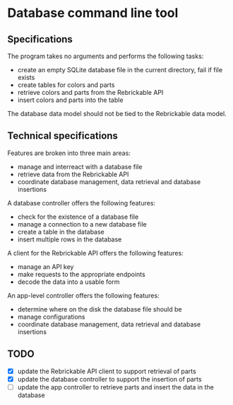 
# Database command line tool


## Specifications

The program takes no arguments and performs the following tasks:

- create an empty SQLite database file in the current directory, fail if file exists
- create tables for colors and parts
- retrieve colors and parts from the Rebrickable API
- insert colors and parts into the table

The database data model should not be tied to the Rebrickable data model.


## Technical specifications

Features are broken into three main areas:

- manage and interreact with a database file
- retrieve data from the Rebrickable API
- coordinate database management, data retrieval and database insertions

A database controller offers the following features:

- check for the existence of a database file
- manage a connection to a new database file
- create a table in the database
- insert multiple rows in the database

A client for the Rebrickable API offers the following features:

- manage an API key
- make requests to the appropriate endpoints
- decode the data into a usable form

An app-level controller offers the following features:

- determine where on the disk the database file should be
- manage configurations
- coordinate database management, data retrieval and database insertions


## TODO

- [x] update the Rebrickable API client to support retrieval of parts
- [x] update the database controller to support the insertion of parts
- [ ] update the app controller to retrieve parts and insert the data in the database
